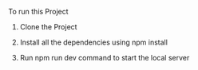 To run this Project

1. Clone the Project

2. Install all the dependencies using npm install

3. Run npm run dev command to start the local server
